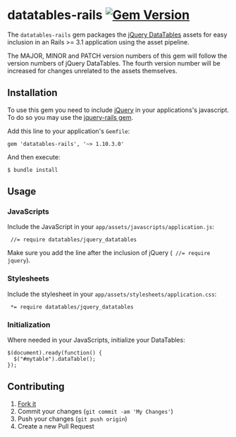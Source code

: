 # datatables-rails [![Gem Version](https://badge.fury.io/rb/datatables-rails.svg)](http://badge.fury.io/rb/datatables-rails)

The `datatables-rails` gem packages the [jQuery DataTables](http://www.datatables.net/) assets for easy inclusion in an Rails >= 3.1 application using the asset pipeline.

The MAJOR, MINOR and PATCH version numbers of this gem will follow the version numbers of jQuery DataTables. The fourth version number will be increased for changes unrelated to the assets themselves.

## Installation

To use this gem you need to include [jQuery](http://jquery.com/) in your applications's javascript.
To do so you may use the [jquery-rails gem](https://github.com/rails/jquery-rails).


Add this line to your application's `Gemfile`:

```
gem 'datatables-rails', '~> 1.10.3.0'
```

And then execute:

    $ bundle install

## Usage
### JavaScripts

Include the JavaScript in your `app/assets/javascripts/application.js`:

     //= require datatables/jquery_datatables
    
Make sure you add the line after the inclusion of jQuery (` //= require jquery`).

### Stylesheets
    
Include the stylesheet in your `app/assets/stylesheets/application.css`:

     *= require datatables/jquery_datatables

### Initialization

Where needed in your JavaScripts, initialize your DataTables:

```
$(document).ready(function() {
  $("#mytable").dataTable();
});
```

## Contributing

1. [Fork it]( https://github.com/svkurowski/datatables-rails/fork)
2. Commit your changes (`git commit -am 'My Changes'`)
3. Push your changes (`git push origin`)
5. Create a new Pull Request

